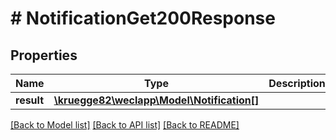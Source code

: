# # NotificationGet200Response

## Properties

Name | Type | Description | Notes
------------ | ------------- | ------------- | -------------
**result** | [**\kruegge82\weclapp\Model\Notification[]**](Notification.md) |  | [optional]

[[Back to Model list]](../../README.md#models) [[Back to API list]](../../README.md#endpoints) [[Back to README]](../../README.md)
